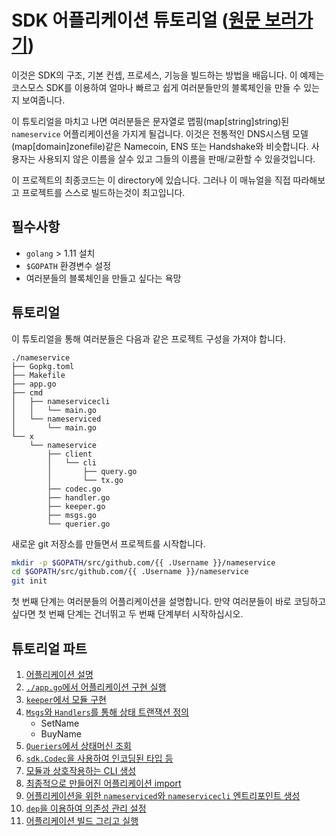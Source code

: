 # SDK 어플리케이션 튜토리얼 ([원문 보러가기](https://github.com/cosmos/sdk-application-tutorial/tree/master/tutorial))

이것은 SDK의 구조, 기본 컨셉, 프로세스, 기능을 빌드하는 방법을 배웁니다. 이 예제는 코스모스 SDK를 이용하여 얼마나 빠르고 쉽게 여러분들만의 블록체인을 만들 수 있는지 보여줍니다.

이 튜토리얼을 마치고 나면 여러분들은 문자열로 맵핑(map[string]string)된 `nameservice` 어플리케이션을 가지게 될겁니다. 이것은 전통적인 DNS시스템 모델(map[domain]zonefile)같은 Namecoin, ENS 또는 Handshake와 비슷합니다. 사용자는 사용되지 않은 이름을 살수 있고 그들의 이름을 판매/교환할 수 있을것입니다.

이 프로젝트의 최종코드는 이 directory에 있습니다. 그러나 이 매뉴얼을 직접 따라해보고 프로젝트를 스스로 빌드하는것이 최고입니다.



## 필수사항

* `golang` > 1.11 설치
* `$GOPATH` 환경변수 설정
* 여러분들의 블록체인을 만들고 싶다는 욕망



## 튜토리얼

이 튜토리얼을 통해 여러분들은 다음과 같은 프로젝트 구성을 가져야 합니다.

```
./nameservice
├── Gopkg.toml
├── Makefile
├── app.go
├── cmd
│   ├── nameservicecli
│   │   └── main.go
│   └── nameserviced
│       └── main.go
└── x
    └── nameservice
        ├── client
        │   └── cli
        │       ├── query.go
        │       └── tx.go
        ├── codec.go
        ├── handler.go
        ├── keeper.go
        ├── msgs.go
        └── querier.go
```

새로운 git 저장소를 만들면서 프로젝트를 시작합니다.

```bash
mkdir -p $GOPATH/src/github.com/{{ .Username }}/nameservice
cd $GOPATH/src/github.com/{{ .Username }}/nameservice
git init

```

첫 번째 단계는 여러분들의 어플리케이션을 설명합니다. 만약 여러분들이 바로 코딩하고 싶다면 첫 번째 단계는 건너뛰고 두 번째 단계부터 시작하십시오.


## 튜토리얼 파트

1. [어플리케이션 설명](https://github.com/pjt3591oo/cosmos-sdk-translate/blob/master/1.%20%EC%96%B4%ED%94%8C%EB%A6%AC%EC%BC%80%EC%9D%B4%EC%85%98%20%EC%84%A4%EB%AA%85.md)
2. [`./app.go`에서 어플리케이션 구현 실행](https://github.com/pjt3591oo/cosmos-sdk-translate/blob/master/2.app.go%EC%97%90%EC%84%9C%20%EC%96%B4%ED%94%8C%EB%A6%AC%EC%BC%80%EC%9D%B4%EC%85%98%20%EA%B5%AC%ED%98%84%20%EC%8B%A4%ED%96%89.md)
3. [`keeper`에서 모듈 구현](https://github.com/pjt3591oo/cosmos-sdk-translate/blob/master/3.%20keeper%EC%97%90%EC%84%9C%20%EB%AA%A8%EB%93%88%EA%B5%AC%ED%98%84.md)
4. [`Msgs`와 `Handlers`를 통해 상태 트랜잭션 정의](https://github.com/pjt3591oo/cosmos-sdk-translate/blob/master/4.%20Msgs%EC%99%80%20Handlers%EB%A5%BC%20%ED%86%B5%ED%95%B4%20%EC%83%81%ED%83%9C%20%ED%8A%B8%EB%9E%9C%EC%9E%AD%EC%85%98%20%EC%A0%95%EC%9D%98(SetName%2C%20BuyName).md)
   - SetName 
   - BuyName 
5. [`Queriers`에서 상태머신 조회](https://github.com/pjt3591oo/cosmos-sdk-translate/blob/master/5.%20queryiers%EC%97%90%EC%84%9C%20%EC%83%81%ED%83%9C%EB%A8%B8%EC%8B%A0%20%EC%A1%B0%ED%9A%8C.md)
6. [`sdk.Codec`을 사용하여 인코딩된 타입 등](https://github.com/pjt3591oo/cosmos-sdk-translate/blob/master/6.%20sdk.Codec%EC%9D%84%20%EC%82%AC%EC%9A%A9%ED%95%98%EC%97%AC%20%EC%9D%B8%EC%BD%94%EB%94%A9%EB%90%9C%20%ED%83%80%EC%9E%85%20%EB%93%B1%EB%A1%9D.md)
7. [모듈과 상호작용하는 CLI 생성](https://github.com/pjt3591oo/cosmos-sdk-translate/blob/master/7.%20%EB%AA%A8%EB%93%88%EA%B3%BC%20%EC%83%81%ED%98%B8%EC%9E%91%EC%9A%A9%ED%95%98%EB%8A%94%20CLI%20%EC%83%9D%EC%84%B1.md)
8. [최종적으로 만들어진 어플리케이션 import](https://github.com/pjt3591oo/cosmos-sdk-translate/blob/master/8.%20%EC%B5%9C%EC%A2%85%EC%A0%81%EC%9C%BC%EB%A1%9C%20%EB%A7%8C%EB%93%A4%EC%96%B4%EC%A7%84%20%EB%AA%A8%EB%93%88%EA%B3%BC%20%EC%96%B4%ED%94%8C%EB%A6%AC%EC%BC%80%EC%9D%B4%EC%85%98%20import.md)
9. [어플리케이션을 위한 `nameserviced`와 `nameservicecli` 엔트리포인트 생성](https://github.com/pjt3591oo/cosmos-sdk-translate/blob/master/9.%20%EC%97%94%ED%8A%B8%EB%A6%AC%ED%8F%AC%EC%9D%B8%ED%8A%B8%20%EC%83%9D%EC%84%B1.md)
10. [`dep`을 이용하여 의존성 관리 설정](https://github.com/pjt3591oo/cosmos-sdk-translate/blob/master/10.%20dep%EC%9D%84%20%EC%9D%B4%EC%9A%A9%ED%95%9C%20%EC%9D%98%EC%A1%B4%EC%84%B1%20%EA%B4%80%EB%A6%AC%20%EC%84%A4%EC%A0%95.md)
11. [어플리케이션 빌드 그리고 실행](https://github.com/pjt3591oo/cosmos-sdk-translate/blob/master/11.%20%EB%B9%8C%EB%93%9C%2C%20%EC%8B%A4%ED%96%89.md)
